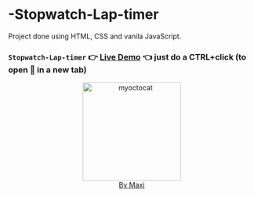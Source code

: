 # -Stopwatch-Lap-timer

Project done using HTML, CSS and vanila JavaScript.

### `Stopwatch-Lap-timer` :point_right: [Live Demo](https) :point_left: just do a CTRL+click (to open :link: in a new tab)

<div align="center">
<img src="https://myoctocat.com/assets/images/base-octocat.svg" alt="myoctocat" width="200">
</div>

<div align="center">
<a href="https://webdizajnmaxi.eu.org">By Maxi</a>
</div>
